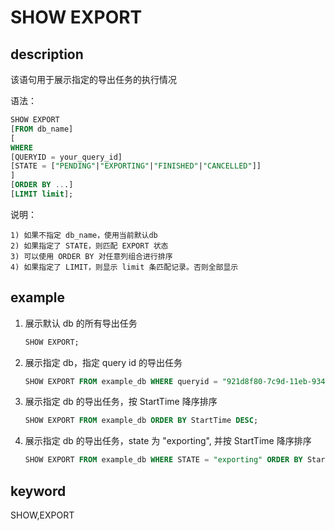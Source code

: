 # SHOW EXPORT

## description

该语句用于展示指定的导出任务的执行情况

语法：

```sql
SHOW EXPORT
[FROM db_name]
[
WHERE
[QUERYID = your_query_id]
[STATE = ["PENDING"|"EXPORTING"|"FINISHED"|"CANCELLED"]]
]
[ORDER BY ...]
[LIMIT limit];
```

说明：

```plain text
1) 如果不指定 db_name，使用当前默认db
2) 如果指定了 STATE，则匹配 EXPORT 状态
3) 可以使用 ORDER BY 对任意列组合进行排序
4) 如果指定了 LIMIT，则显示 limit 条匹配记录。否则全部显示
```

## example

1. 展示默认 db 的所有导出任务

    ```sql
    SHOW EXPORT;
    ```

2. 展示指定 db，指定 query id 的导出任务

    ```sql
    SHOW EXPORT FROM example_db WHERE queryid = "921d8f80-7c9d-11eb-9342-acde48001122";
    ```

3. 展示指定 db 的导出任务，按 StartTime 降序排序

    ```sql
    SHOW EXPORT FROM example_db ORDER BY StartTime DESC;
    ```

4. 展示指定 db 的导出任务，state 为 "exporting", 并按 StartTime 降序排序

    ```sql
    SHOW EXPORT FROM example_db WHERE STATE = "exporting" ORDER BY StartTime DESC;
    ```

## keyword

SHOW,EXPORT

